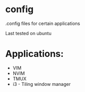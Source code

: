 # config

.config files for certain applications

Last tested on ubuntu

# Applications:

- VIM
- NVIM
- TMUX
- i3 - Tiling window manager

